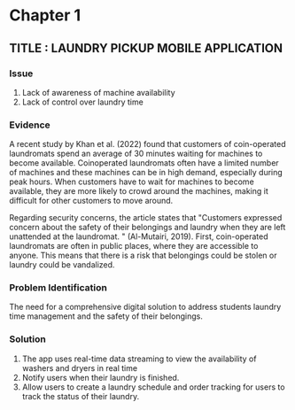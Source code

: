 # Chapter 1

## TITLE : LAUNDRY PICKUP MOBILE APPLICATION

### Issue

1. Lack of awareness of machine availability 
2. Lack of control over laundry time

### Evidence

A recent study by Khan et al. (2022) found that customers of coin-operated laundromats
spend an average of 30 minutes waiting for machines to become available. Coinoperated laundromats often have a limited number of machines and these machines
can be in high demand, especially during peak hours. When customers have to wait for machines to become
available, they are more likely to crowd around the machines, making it difficult for other
customers to move around.

Regarding security concerns, the article states that "Customers expressed concern
about the safety of their belongings and laundry when they are left unattended at the
laundromat. " (Al-Mutairi, 2019). First, coin-operated laundromats are often in public
places, where they are accessible to anyone. This means that there is a risk that
belongings could be stolen or laundry could be vandalized.

### Problem Identification

The need for a comprehensive digital solution to address students laundry time management and the safety of their belongings.

### Solution
1. The app uses real-time data streaming to view the availability of washers and dryers in
real time
2. Notify users when their laundry is finished.
3. Allow users to create a laundry schedule and order tracking for users to track the status of their laundry.
